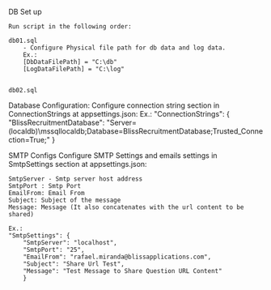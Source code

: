 DB Set up

	Run script in the following order:

	db01.sql
		- Configure Physical file path for db data and log data.
		Ex.:
		[DbDataFilePath] = "C:\db"
		[LogDataFilePath] = "C:\log"


	db02.sql


Database Configuration:
	Configure connection string section in ConnectionStrings at appsettings.json:
	Ex.:
	"ConnectionStrings": {
		"BlissRecruitmentDatabase": "Server=(localdb)\\mssqllocaldb;Database=BlissRecruitmentDatabase;Trusted_Connection=True;"
		}

SMTP Configs
	Configure SMTP Settings and emails settings in SmtpSettings section at appsettings.json:
	
	SmtpServer - Smtp server host address
	SmtpPort : Smtp Port
	EmailFrom: Email From 
	Subject: Subject of the message
	Message: Message (It also concatenates with the url content to be shared)
	
	Ex.:
	"SmtpSettings": {
		"SmtpServer": "localhost",
		"SmtpPort": "25",
		"EmailFrom": "rafael.miranda@blissapplications.com",
		"Subject": "Share Url Test",
		"Message": "Test Message to Share Question URL Content"
		}


